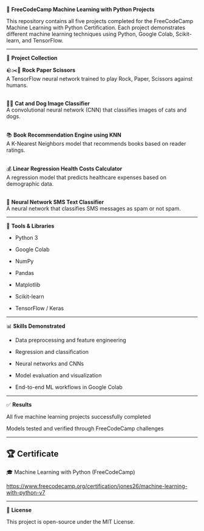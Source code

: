 🧠 **FreeCodeCamp Machine Learning with Python Projects**

This repository contains all five projects completed for the FreeCodeCamp Machine Learning with Python Certification.
Each project demonstrates different machine learning techniques using Python, Google Colab, Scikit-learn, and TensorFlow.

---


📂 **Project Collection**

🪨✂️📄 **Rock Paper Scissors**  
A TensorFlow neural network trained to play Rock, Paper, Scissors against humans.<br><br>

🐶🐱 **Cat and Dog Image Classifier**  
A convolutional neural network (CNN) that classifies images of cats and dogs.<br><br>

📚 **Book Recommendation Engine using KNN**  
A K-Nearest Neighbors model that recommends books based on reader ratings.<br><br>

💰 **Linear Regression Health Costs Calculator**  
A regression model that predicts healthcare expenses based on demographic data.<br><br>

💬 **Neural Network SMS Text Classifier**  
A neural network that classifies SMS messages as spam or not spam.

---

🧰 **Tools & Libraries**

- Python 3

- Google Colab

- NumPy

- Pandas

- Matplotlib

- Scikit-learn

- TensorFlow / Keras

---

📊 **Skills Demonstrated**

- Data preprocessing and feature engineering

- Regression and classification

- Neural networks and CNNs

- Model evaluation and visualization

- End-to-end ML workflows in Google Colab

---

✅ **Results**

All five machine learning projects successfully completed

Models tested and verified through FreeCodeCamp challenges

---

## 🏆 Certificate

🎓 Machine Learning with Python (FreeCodeCamp)

https://www.freecodecamp.org/certification/jones26/machine-learning-with-python-v7


---

📖 **License**

This project is open-source under the MIT License.
